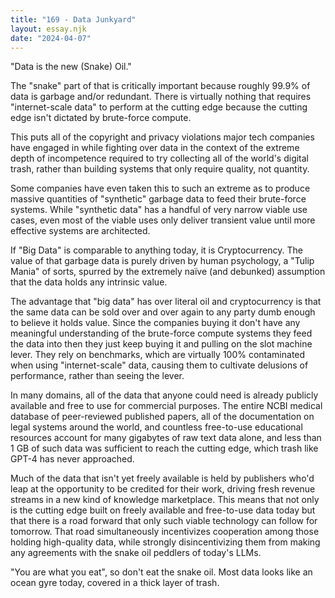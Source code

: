 ```yaml
---
title: "169 - Data Junkyard"
layout: essay.njk
date: "2024-04-07"
---
```


"Data is the new (Snake) Oil."

The "snake" part of that is critically important because roughly 99.9% of data is garbage and/or redundant. There is virtually nothing that requires "internet-scale data" to perform at the cutting edge because the cutting edge isn't dictated by brute-force compute.

This puts all of the copyright and privacy violations major tech companies have engaged in while fighting over data in the context of the extreme depth of incompetence required to try collecting all of the world's digital trash, rather than building systems that only require quality, not quantity.

Some companies have even taken this to such an extreme as to produce massive quantities of "synthetic" garbage data to feed their brute-force systems. While "synthetic data" has a handful of very narrow viable use cases, even most of the viable uses only deliver transient value until more effective systems are architected.

If "Big Data" is comparable to anything today, it is Cryptocurrency. The value of that garbage data is purely driven by human psychology, a "Tulip Mania" of sorts, spurred by the extremely naïve (and debunked) assumption that the data holds any intrinsic value.

The advantage that "big data" has over literal oil and cryptocurrency is that the same data can be sold over and over again to any party dumb enough to believe it holds value. Since the companies buying it don't have any meaningful understanding of the brute-force compute systems they feed the data into then they just keep buying it and pulling on the slot machine lever. They rely on benchmarks, which are virtually 100% contaminated when using "internet-scale" data, causing them to cultivate delusions of performance, rather than seeing the lever.

In many domains, all of the data that anyone could need is already publicly available and free to use for commercial purposes. The entire NCBI medical database of peer-reviewed published papers, all of the documentation on legal systems around the world, and countless free-to-use educational resources account for many gigabytes of raw text data alone, and less than 1 GB of such data was sufficient to reach the cutting edge, which trash like GPT-4 has never approached.

Much of the data that isn't yet freely available is held by publishers who'd leap at the opportunity to be credited for their work, driving fresh revenue streams in a new kind of knowledge marketplace. This means that not only is the cutting edge built on freely available and free-to-use data today but that there is a road forward that only such viable technology can follow for tomorrow. That road simultaneously incentivizes cooperation among those holding high-quality data, while strongly disincentivizing them from making any agreements with the snake oil peddlers of today's LLMs.

"You are what you eat", so don't eat the snake oil. Most data looks like an ocean gyre today, covered in a thick layer of trash.
